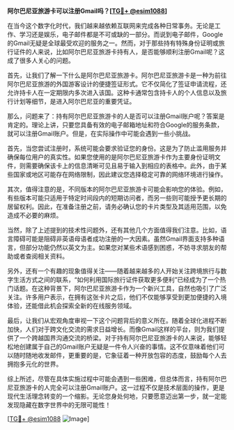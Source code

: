 **阿尔巴尼亚旅游卡可以注册Gmail吗？[[TG💪+ @esim1088](https://t.me/s/esim1088)]**

在当今这个数字化时代，我们越来越依赖互联网来完成各种日常事务。无论是工作、学习还是娱乐，电子邮件都是不可或缺的一部分。而说到电子邮件，Google的Gmail无疑是全球最受欢迎的服务之一。然而，对于那些持有特殊身份证明或旅行证件的人来说，比如阿尔巴尼亚旅游卡持有人，是否能够顺利注册Gmail呢？这成了很多人关心的问题。

首先，让我们了解一下什么是阿尔巴尼亚旅游卡。阿尔巴尼亚旅游卡是一种为前往阿尔巴尼亚旅游的外国游客设计的便捷签证形式。它不仅简化了签证申请流程，还允许持卡人在一定期限内多次进入该国。这种卡通常包含持卡人的个人信息以及旅行计划等细节，是进入阿尔巴尼亚的重要凭证。

那么，问题来了：持有阿尔巴尼亚旅游卡的人是否可以注册Gmail账户呢？答案是肯定的。理论上讲，只要您具备有效的电子邮箱地址和符合Google的服务条款，就可以注册Gmail账户。但是，在实际操作中可能会遇到一些小挑战。

首先，当您尝试注册时，系统可能会要求验证您的身份。这是为了防止滥用服务并确保每位用户的真实性。如果您使用的是阿尔巴尼亚旅游卡作为主要身份证明文件，则需要确保该卡上的信息清晰可见且易于输入到相应的表格中。此外，由于某些国家或地区可能存在网络限制，因此建议您选择稳定可靠的网络环境进行操作。

其次，值得注意的是，不同版本的阿尔巴尼亚旅游卡可能会影响您的体验。例如，有些版本可能只适用于特定时间段内的短期访问者，而另一些则可能授予更长期的居留权利。因此，在准备注册之前，请务必确认您的卡片类型及其适用范围，以免造成不必要的麻烦。

当然，除了上述提到的技术性问题外，还有其他几个方面值得我们注意。比如，语言障碍可能是阻碍非英语母语者成功注册的一大因素。虽然Gmail界面支持多种语言，但部分功能仍然以英文为主。如果您对某些术语感到困惑，不妨寻求朋友的帮助或者查阅相关资料。

另外，还有一个有趣的现象值得关注——随着越来越多的人开始关注跨境旅行与数字生活方式之间的联系，“如何利用国际旅行证件获取更多便利”已经成为了一个热门话题。在这种背景下，阿尔巴尼亚旅游卡作为一个新兴工具，自然也吸引了广泛关注。许多用户表示，在拥有这张卡片之后，他们不仅能够享受到更加便捷的入境体验，还能借此机会探索全新的在线服务领域。

最后，让我们从宏观角度审视一下这个问题背后的意义所在。随着全球化进程不断加快，人们对于跨文化交流的需求日益增长。而像Gmail这样的平台，则为我们提供了一个跨越国界沟通交流的桥梁。对于持有阿尔巴尼亚旅游卡的人来说，能够轻松地创建属于自己的Gmail账户无疑是一件令人兴奋的事情。这不仅意味着他们可以随时随地收发邮件，更重要的是，它象征着一种开放包容的态度，鼓励每个人去拥抱多元化的世界。

综上所述，尽管在具体实施过程中可能会遇到一些困难，但总体而言，持有阿尔巴尼亚旅游卡的人完全可以注册Gmail账户。这一过程不仅是技术层面的操作，更是现代生活理念转变的一个缩影。无论您身处何地，只要愿意迈出第一步，就一定能发现隐藏在数字世界中的无限可能性！

[[TG💪+ @esim1088](https://t.me/s/esim1088) ![Image](https://i.postimg.cc/4NQfJmqS/Snipaste-2025-05-13-00-14-12.png)]